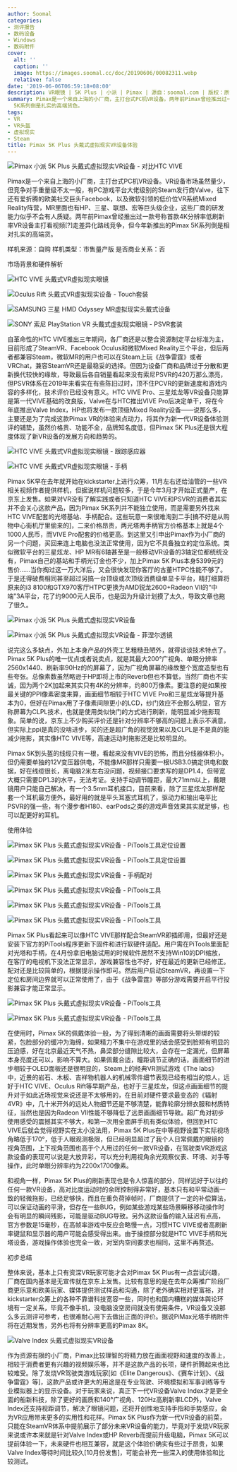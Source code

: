 ```yaml
---
author: Soomal
categories:
- 测评报告
- 数码设备
- Windows
- 数码附件
cover:
  alt: ''
  caption: ''
  image: https://images.soomal.cc/doc/20190606/00082311.webp
  relative: false
date: '2019-06-06T06:59:18+08:00'
description: VR眼镜 | 5K Plus | 小派 | Pimax | 源自：soomal.com | 版权：原创 |  平均/总评分：10.00/40
summary: Pimax是一个来自上海的小厂商，主打台式PC机VR设备。两年前Pimax曾经推出过一款号称首款4K分辨率低刷新率VR设备主打看视频[?]走差异化路线竞争，但今年新推出的Pimax
  5K系列倒是扎实的高端货色。
tags:
- VR
- VR头盔
- 虚拟现实
- Steam
title: Pimax 5K Plus 头戴式虚拟现实VR设备体验
---
```


![Pimax 小派 5K Plus 头戴式虚拟现实VR设备 - 对比HTC VIVE](https://images.soomal.cc/doc/20190408/00081094.webp)



Pimax是一个来自上海的小厂商，主打台式PC机VR设备。VR设备市场虽然量少，但竞争对手重量级不太一般，有PC游戏平台大佬级别的Steam发行商Valve，往下还有爱折腾的欧美社交巨头Facebook，以及微软引领的低价位VR系统Mixed Reality阵营，MR里面也有HP、三星、联想、宏等巨头级企业，这些厂商的研发能力似乎不会有人质疑。两年前Pimax曾经推出过一款号称首款4K分辨率低刷新率VR设备主打看视频[?]走差异化路线竞争，但今年新推出的Pimax 5K系列倒是相对扎实的高端货。



样机来源：自购
样机类型：市售量产版
是否商业关系：否



市场背景和硬件解析



![HTC VIVE 头戴式VR虚拟现实眼镜](https://images.soomal.cc/doc/20160808/00062461_01.webp)



![Oculus Rift  头戴式VR虚拟现实设备 - Touch套装](https://images.soomal.cc/doc/20170903/00070000_01.webp)



![SAMSUNG 三星 HMD Odyssey MR虚拟现实头戴式设备](https://images.soomal.cc/doc/20171203/00072004_01.webp)



![SONY 索尼 PlayStation VR 头戴式虚拟现实眼镜 - PSVR套装](https://images.soomal.cc/doc/20161103/00064154_01.webp)



自革命性的HTC VIVE推出三年期间，各厂商还是以整合资源制定平台标准为主，目前形成了SteamVR、Facebook Oculus和微软Mixed Reality三个平台，但后两者都兼容Steam，微软MR的用户也可以在Steam上玩《战争雷霆》或者VRChat，兼容SteamVR还是最稳妥的选择。但因为设备厂商和品牌过于分散和更新换代较快的缘故，导致最后各自销量看起来没有索尼PSVR的420万那么漂亮，但PSVR体系在2019年来看实在有些陈旧过时，顶不住PCVR的更新速度和游戏内容的多样化，技术评价已经没有意义。HTC VIVE Pro、三星炫龙等VR设备只能算是第一代VIVE基础的改良版，Valve在与HTC推出VIVE Pro后决定单干，将在今年底推出Valve Index，HP也将发布一款顶级Mixed Reality设备――说那么多，主要还是为了完成这款Pimax VR的体验来点动力，将其作为新一代VR设备体验测评的铺垫，虽然价格贵、功能不全，品牌知名度低，但Pimax 5K Plus还是很大程度体现了新VR设备的发展方向和趋势的。



![HTC VIVE 头戴式VR虚拟现实眼镜 - 跟踪感应器](https://images.soomal.cc/doc/20160808/00062476_01.webp)



![HTC VIVE 头戴式VR虚拟现实眼镜 - 手柄](https://images.soomal.cc/doc/20160808/00062467_01.webp)



Pimax 5K早在去年就开始在kickstarter上进行众筹，11月左右还给油管的一些VR相关视频作者提供样机，但据说样机问题较多，于是今年3月才开始正式量产，在京东上发售。如果对VR没有了解实践或者只知道HTC VIVE和PSVR的消费者其实并不会关心这款产品，因为Pimax 5K系列并不能独立使用，而是需要另外找来HTC VIVE配套的光塔基站、手柄配合。这些玩意一来很难淘到二手[搞不好是从购物中心街机厅里偷来的]，二来价格昂贵，两光塔两手柄官方价格基本上就是4个1000人民币，而VIVE Pro配套的价格更高。到这里又引申出Pimax作为小厂商的另一个问题，买回来连上电脑也没法正常使用，因为它不具备独立的定位系统。类似微软平台的三星炫龙、HP MR有6轴甚至是一般移动VR设备的3轴定位都统统没有，Pimax自己的基站和手柄光订金也不少，加上Pimax 5K Plus本身5399元的售价……当你掏过这一万大洋后，又会很快发现你客厅的古董HTPC性能不够了。于是还得破费相同甚至超过另搞一台顶级或次顶级消费级单显卡平台，精打细算将原来的i3 8100和GTX970客厅HTPC更换为AMD锐龙2600+Radeon VII的“中端”3A平台，花了约9000元人民币，也是因为升级计划摸了太久，导致文章也拖了很久。



![Pimax 小派 5K Plus 头戴式虚拟现实VR设备](https://images.soomal.cc/doc/20190408/00081086_01.webp)



![Pimax 小派 5K Plus 头戴式虚拟现实VR设备 - 菲涅尔透镜](https://images.soomal.cc/doc/20190408/00081087_01.webp)



说完这么多缺点，外加上本身产品的外壳工艺粗糙丑陋外，就得谈谈技术特点了。Pimax 5K Plus的唯一优点或者说卖点，就是其最大200°广视角、单眼分辨率2560x1440、刷新率90Hz的的屏幕了，因为广视角屏幕的缘故整个宽度造型也有些夸张。总像素数虽然略逊于HP即将上市的Reverb但也不算低，当然厂商也不实诚，因为两个2K加起来其实只有4K的分辨率，约800万像素。要注意的是如果按最关键的PPI像素密度来算，画面细节相较于HTC VIVE Pro和三星炫龙等提升基本为0，但好在Pimax用了子像素间隙更小的LCD，纱门效应不会那么明显，官方称屏幕为CLPL技术，也就是使用类似快门的方式进行刷新，能明显减少拖影现象。简单的说，京东上不少购买评价还是针对分辨率不够高的问题上表示不满意，但实际上ppi是真的没啥进步，买的还是超广角的视觉效果以及CLPL是不是真的能减少拖影，其实像HTC VIVE等，高速运动时拖影还是比较明显的。



Pimax 5K到头盔的线缆只有一根，看起来没有VIVE的恐怖，而且分线器体积小，但仍需要单独的12V变压器供电，不能像MR那样只需要一根USB3.0搞定供电和数据，好在线缆很长，离电脑2米左右没问题，视频接口要求写的是DP1.4，但带宽大概只需要DP1.3的水平，无法考证。支持手动调节瞳距，最大71mm以上，戴眼镜用户只能自己解决，有一个3.5mm耳机接口，目前来看，除了三星炫龙那样配套一个耳机最方便外，最好用的就是平头耳塞式耳机了，驱动力和输出电平比PSVR的强一些，有个漫步者H180、earPods之类的游戏声音效果其实就足够，也可以配更好的耳机。



使用体验



![Pimax 5K Plus 头戴式虚拟现实VR设备 - PiTools工具定位设置](https://images.soomal.cc/doc/20190606/00082307_01.webp)



![Pimax 5K Plus 头戴式虚拟现实VR设备 - PiTools工具定位设置](https://images.soomal.cc/doc/20190606/00082308_01.webp)



![Pimax 5K Plus 头戴式虚拟现实VR设备 - 手柄配对](https://images.soomal.cc/doc/20190606/00082309_01.webp)



![Pimax 5K Plus 头戴式虚拟现实VR设备 - PiTools工具](https://images.soomal.cc/doc/20190606/00082303_01.webp)



![Pimax 5K Plus 头戴式虚拟现实VR设备 - PiTools工具](https://images.soomal.cc/doc/20190606/00082304_01.webp)



![Pimax 5K Plus 头戴式虚拟现实VR设备 - PiTools工具](https://images.soomal.cc/doc/20190606/00082305_01.webp)



Pimax 5K Plus看起来可以像HTC VIVE那样配合SteamVR即插即用，但最好还是安装下官方的PiTools程序更新下固件和进行软硬件适配。用户需在PiTools里面配对光塔和手柄，在4月份拿旧电脑试用的时候软件居然不支持Win10的DPI缩放，在客厅的电视机下没法正常显示，游戏兼容性也不好，好在最近的更新已经修正。配对还是比较简单的，根据提示操作即可。然后用户启动SteamVR，再设置一下定位和房间边界就可以正常使用了，由于《战争雷霆》等部分游戏需要开启平行投影兼容才能正常显示。



![Pimax 5K Plus 头戴式虚拟现实VR设备 - PiTools工具](https://images.soomal.cc/doc/20190606/00082302_01.webp)



![Pimax 5K Plus 头戴式虚拟现实VR设备 - PiTools工具](https://images.soomal.cc/doc/20190606/00082306_01.webp)



在使用时，Pimax 5K的佩戴体验一般，为了得到清晰的画面需要将头带绑的较紧，包脸部分的缓冲为海绵，如果精力不集中在游戏里的话会感受到脸颊有明显的压迫感，好在北京最近天气不热，鼻梁部分缝隙比较大，会存在一定漏光，但屏幕本身亮度还可以，影响不算大。如果佩戴合适，瞳距调节正确的话，画面细节的进步相较于OLED面板还是很明显的，Steam上的经典VR测试游戏《The labs》中，近景的岩石、木板、吉祥物机器人的机械零件细节表现已经有相当的惊人，远好于HTC VIVE、Oculus Rift等早期产品，也好于三星炫龙，但这点画面细节的提升对于如此近场视觉来说还是不太够用的，在目前对硬件要求最变态的《辐射4VR》中，几十米开外的远处人物细节还是不够清楚，能靠轮廓分辨衣服和材质特征，当然也是因为Radeon VII性能不够降低了远景画面细节导致。超广角对初步使用感受的震撼其实不够大，和第一次用全面屏手机有类似体验，但回到HTC VIVE后就会觉得视野实在太小没法用，Pimax 5K Plus在中等视野设置下实际视场角略低于170°，低于人眼观测极限，但已经明显超过了我个人日常佩戴的眼镜的视角范围，上下视角范围也高于个人用过的任何一款VR设备，在驾驶类VR游戏这款设备的表现可以说是大放异彩，可以充分利用视角余光观察仪表、环境、对手等操作，此时单眼分辨率约为2200x1700像素。



和视角一样，Pimax 5K Plus的刷新表现也是令人惊喜的部分，同样远好于以往的任何一款VR设备，高对比度运动时的余晖控制得非常好，基本只有和平常动画一致的轻微拖影，已经足够快，而且在重负荷掉帧时，厂商提供了一定的补偿算法，可以保证动画的平滑，但存在一些BUG，例如某些游戏某些场景瞬移移动操作时会有明显的瞬间残影，可能是驱动BUG导致。另外这款设备的输入延迟有点高，官方参数是15毫秒，在高帧率游戏中反应会略慢一点，习惯HTC VIVE或者高刷新率键鼠和显示器的用户可能会感受得出来。由于操控部分就是HTC VIVE手柄和光塔设备，游戏操作体验也完全一致，对室内空间要求也相同，这里不再赘述。



初步总结



整体来说，基本上只有资深VR玩家可能才会对Pimax 5K Plus有一点尝试兴趣，厂商在国内基本是无宣传就在京东上发售。比较有意思的是在去年众筹推广阶段厂商更乐意和欧美玩家、媒体提供测试样品和沟通，除了老外确实相对更富裕，对kickstarter众筹上的各种不靠谱科技宽容一些，同时也和国内糟糕的媒体舆论环境有一定关系，毕竟不像手机，没电脑没空房间就没有使用条件，VR设备又没那么多云测评可参考，也很难耐心用下去做出正面的评价。据说PiMax光塔手柄附件将在近期发售，另外也将有分辨率更高的Pimax 8K。



![Valve Index 头戴式虚拟现实VR设备](https://images.soomal.cc/doc/20190606/00082310.webp)



作为资源有限的小厂商，Pimax比较理智的将精力放在画面视野和速度的改善上，相较于消费者更有兴趣的视频娱乐等，并不是这款产品的长项，硬件折腾起来也比较难受。除了发烧VR驾驶类游戏玩家[如《Elite Dangerous》、《赛车计划》、《战争雷霆》等]，这款产品或许更大的用途是在专业驾驶、环境模拟和军事训练等专业模拟器上的显示设备。对于玩家来说，真正下一代VR设备Valve Index才是更全面的船新科技，除了更好的画质和140°广视角、120Hz高刷新率LCD外，Valve Index还支持视距调节，解决了眼镜问题，还将开创性地支持手指和手势感应，会为VR应用带来更多的实用性和花样。Pimax 5K Plus作为新一代VR设备的前菜，只能在SteamVR体系中提前展示了部分未来VR设备的能力，毕竟对于发烧VR玩家来说或许本来就是针对Valve Index或HP Reverb而提前升级电脑，Pimax 5K可以提前体验一下，未来硬件也相互兼容，就是这个体验价确实有些过于昂贵，如果Valve Index等待时间比较久[10月份发售]，可能会补充一些深入的使用体验和比较测试。